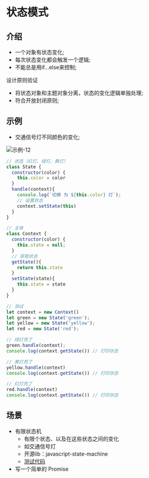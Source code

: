 # 状态模式

## 介绍

- 一个对象有状态变化;
- 每次状态变化都会触发一个逻辑;
- 不能总是用if...else来控制;

设计原则验证

- 将状态对象和主题对象分离，状态的变化逻辑单独处理;
- 符合开放封闭原则;

## 示例

- 交通信号灯不同颜色的变化;

<!-- ![示例-12](/blogs/image/web/designMode/示例-12.png) -->
<img :src="$withBase('/image/web/designMode/示例-12.png')" alt="示例-12">

```js
// 状态（红灯、绿灯、黄灯）
class State {
  constructor(color) {
    this.color = color
  }
  handle(context){
    console.log(`切换 为 ${this.color} 灯`);
    // 设置状态
    context.setState(this)
  }
}

// 主体
class Context {
  constructor(color) {
    this.state = null;
  }
  // 获取状态
  getState(){
    return this.state
  }
  setState(state){
    this.state = state
  }
}

// 测试
let context = new Context()
let green = new State('green');
let yellow = new State('yellow');
let red = new State('red');

// 绿灯亮了
green.handle(context);
console.log(context.getState()) // 打印状态

// 黄灯亮了
yellow.handle(context)
console.log(context.getState()) // 打印状态

// 红灯亮了
red.handle(context)
console.log(context.getState()) // 打印状态
```

## 场景

- 有限状态机
  - 有限个状态、以及在这些状态之间的变化
  - 如交通信号灯
  - 开源lib：javascript-state-machine
  - [测试代码](https://github.com/TianYouH/designMode/blob/master/src/12-%E7%8A%B6%E6%80%81%E6%A8%A1%E5%BC%8F.js)
- 写一个简单的 Promise